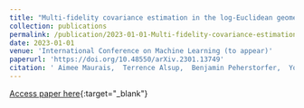 ```yaml
---
title: "Multi-fidelity covariance estimation in the log-Euclidean geometry"
collection: publications
permalink: /publication/2023-01-01-Multi-fidelity-covariance-estimation-in-the-log-Euclidean-geometry
date: 2023-01-01
venue: 'International Conference on Machine Learning (to appear)'
paperurl: 'https://doi.org/10.48550/arXiv.2301.13749'
citation: ' Aimee Maurais,  Terrence Alsup,  Benjamin Peherstorfer,  Youssef Marzouk, &quot;Multi-fidelity covariance estimation in the log-Euclidean geometry.&quot; In *International Conference on Machine Learning.* PMLR, 2023.'
---
```

[Access paper here](https://doi.org/10.48550/arXiv.2301.13749){:target="_blank"}

